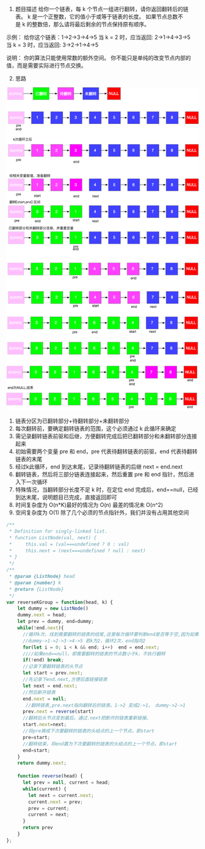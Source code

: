 1. 题目描述
  给你一个链表，每 k 个节点一组进行翻转，请你返回翻转后的链表。
  k 是一个正整数，它的值小于或等于链表的长度。
  如果节点总数不是 k 的整数倍，那么请将最后剩余的节点保持原有顺序。

  示例：
  给你这个链表：1->2->3->4->5
  当 k = 2 时，应当返回: 2->1->4->3->5
  当 k = 3 时，应当返回: 3->2->1->4->5

  说明：
  你的算法只能使用常数的额外空间。
  你不能只是单纯的改变节点内部的值，而是需要实际进行节点交换。

2. 思路
<!-- https://leetcode-cn.com/problems/reverse-nodes-in-k-group/solution/tu-jie-kge-yi-zu-fan-zhuan-lian-biao-by-user7208t/ -->
![图解](./pics/k个一组翻转链表.png)
1. 链表分区为已翻转部分+待翻转部分+未翻转部分
2. 每次翻转前，要确定翻转链表的范围，这个必须通过 k 此循环来确定
3. 需记录翻转链表前驱和后继，方便翻转完成后把已翻转部分和未翻转部分连接起来
4. 初始需要两个变量 pre 和 end，pre 代表待翻转链表的前驱，end 代表待翻转链表的末尾
5. 经过k此循环，end 到达末尾，记录待翻转链表的后继 next = end.next
6. 翻转链表，然后将三部分链表连接起来，然后重置 pre 和 end 指针，然后进入下一次循环
7. 特殊情况，当翻转部分长度不足 k 时，在定位 end 完成后，end==null，已经到达末尾，说明题目已完成，直接返回即可
8. 时间复杂度为 O(n*K)最好的情况为 O(n) 最差的情况未 O(n^2)
9. 空间复杂度为 O(1) 除了几个必须的节点指针外，我们并没有占用其他空间
```javascript
/**
 * Definition for singly-linked list.
 * function ListNode(val, next) {
 *     this.val = (val===undefined ? 0 : val)
 *     this.next = (next===undefined ? null : next)
 * }
 */
/**
 * @param {ListNode} head
 * @param {number} k
 * @return {ListNode}
 */
var reverseKGroup = function(head, k) {
    let dummy = new ListNode()
    dummy.next = head;
    let prev = dummy, end=dummy;
    while(!end.next){
      //循环k次，找到需要翻转的链表的结尾,这里每次循环要判断end是否等于空,因为如果为空，end.next会报空指针异常。
      //dummy->1->2->3->4->5 若k为2，循环2次，end指向2
      for(let i = 0; i < k && end; i++)  end = end.next; 
      ////如果end==null，即需要翻转的链表的节点数小于k，不执行翻转
      if(!end) break;
      //记录下要翻转链表的头节点
      let start = prev.next;
      //先记录下end.next,方便后面链接链表
      let next = end.next;
      //然后断开链表
      end.next = null;
       //翻转链表,pre.next指向翻转后的链表。1->2 变成2->1。 dummy->2->1
      prev.next = reverse(start)
      //翻转后头节点变到最后。通过.next把断开的链表重新链接。
      start.next=next;
      //将pre换成下次要翻转的链表的头结点的上一个节点。即start
      pre=start;
      //翻转结束，将end置为下次要翻转的链表的头结点的上一个节点。即start
      end=start;
    }
    return dummy.next;

    function reverse(head) {
      let prev = null, current = head;
      while(current) {
        let next = current.next;
        current.next = prev;
        prev = current;
        current = next;
      }
      return prev
    }
};
```
